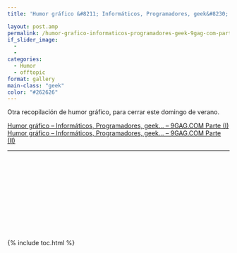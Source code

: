 ```yaml
---
title: 'Humor gráfico &#8211; Informáticos, Programadores, geek&#8230; &#8211; 9GAG.COM Parte (III)'

layout: post.amp
permalink: /humor-grafico-informaticos-programadores-geek-9gag-com-parte-iii/
if_slider_image:
  -
  -
categories:
  - Humor
  - offtopic
format: gallery
main-class: "geek"
color: "#262626"
---
```

Otra recopilación de humor gráfico, para cerrar este domingo de verano.

<a href="//humor-grafico-informaticos-11/" title="Humor gráfico – Informáticos, Programadores, geek… – 9GAG.COM Parte (I)" target="_blank">Humor gráfico – Informáticos, Programadores, geek… – 9GAG.COM Parte (I)</a>
<a href="/humor-grafico-informaticos/" title="Humor gráfico – Informáticos, Programadores, geek… – 9GAG.COM Parte (II)" target="_blank">Humor gráfico – Informáticos, Programadores, geek… – 9GAG.COM Parte (II)</a>

* * *

<div id="gallery-1" class="gallery galleryid-904 gallery-columns-3 gallery-size-thumbnail">
<dl class="gallery-item">
<dt class="gallery-icon landscape">
<a href="https://elbauldelprogramador.com/humor-grafico-informaticos-programadores-geek-9gag-com-parte-iii/292419_10151030364926840_1615042369_n/"><amp-img on="tap:lightbox1" role="button" tabindex="0" layout="responsive" src="/assets/img/2012/08/292419_10151030364926840_1615042369_n1-150x150.jpg" class="attachment-thumbnail" alt="292419_10151030364926840_1615042369_n" width="150px" height="150px" /></a>
</dt>
</dl>
<dl class="gallery-item">
<dt class="gallery-icon landscape">
<a href="https://elbauldelprogramador.com/humor-grafico-informaticos-programadores-geek-9gag-com-parte-iii/603552_10150954606546840_960251269_n/"><amp-img on="tap:lightbox1" role="button" tabindex="0" layout="responsive" src="/assets/img/2012/08/603552_10150954606546840_960251269_n1-150x150.jpg" class="attachment-thumbnail" alt="603552_10150954606546840_960251269_n" width="150px" height="150px" /></a>
</dt>
</dl>
<dl class="gallery-item">
<dt class="gallery-icon portrait">
<a href="https://elbauldelprogramador.com/humor-grafico-informaticos-programadores-geek-9gag-com-parte-iii/4571221_700b_v1/"><amp-img on="tap:lightbox1" role="button" tabindex="0" layout="responsive" src="/assets/img/2012/08/4571221_700b_v11-150x150.jpg" class="attachment-thumbnail" alt="4571221_700b_v1" width="150px" height="150px" /></a>
</dt>
</dl>
<br  />
<dl class="gallery-item">
<dt class="gallery-icon portrait">
<a href="https://elbauldelprogramador.com/humor-grafico-informaticos-programadores-geek-9gag-com-parte-iii/4547129_700b/"><amp-img on="tap:lightbox1" role="button" tabindex="0" layout="responsive" src="/assets/img/2012/08/4547129_700b1-150x150.jpg" class="attachment-thumbnail" alt="4547129_700b" width="150px" height="150px" /></a>
</dt>
</dl>
<dl class="gallery-item">
<dt class="gallery-icon portrait">
<a href="https://elbauldelprogramador.com/humor-grafico-informaticos-programadores-geek-9gag-com-parte-iii/avpfizxcaaa3rxp-2/"><amp-img on="tap:lightbox1" role="button" tabindex="0" layout="responsive" src="/assets/img/2012/08/AvpFizXCAAA3RXp1-150x150.jpg" class="attachment-thumbnail" alt="AvpFizXCAAA3RXp" width="150px" height="150px" /></a>
</dt>
</dl>
<dl class="gallery-item">
<dt class="gallery-icon portrait">
<a href="https://elbauldelprogramador.com/humor-grafico-informaticos-programadores-geek-9gag-com-parte-iii/ensayos-2/"><amp-img on="tap:lightbox1" role="button" tabindex="0" layout="responsive" src="/assets/img/2012/08/ensayos1-150x150.jpg" class="attachment-thumbnail" alt="ensayos" width="150px" height="150px" /></a>
</dt>
</dl>
<br  />
<dl class="gallery-item">
<dt class="gallery-icon landscape">
<a href="https://elbauldelprogramador.com/humor-grafico-informaticos-programadores-geek-9gag-com-parte-iii/2696090_700b/"><amp-img on="tap:lightbox1" role="button" tabindex="0" layout="responsive" src="/assets/img/2012/08/2696090_700b1-150x150.jpg" class="attachment-thumbnail" alt="2696090_700b" width="150px" height="150px" /></a>
</dt>
</dl>
<dl class="gallery-item">
<dt class="gallery-icon landscape">
<a href="https://elbauldelprogramador.com/humor-grafico-informaticos-programadores-geek-9gag-com-parte-iii/4183958_460s_v1/"><amp-img on="tap:lightbox1" role="button" tabindex="0" layout="responsive" src="/assets/img/2012/08/4183958_460s_v11-150x150.jpg" class="attachment-thumbnail" alt="4183958_460s_v1" width="150px" height="150px" /></a>
</dt>
</dl>
<dl class="gallery-item">
<dt class="gallery-icon portrait">
<a href="https://elbauldelprogramador.com/humor-grafico-informaticos-programadores-geek-9gag-com-parte-iii/4190955_460s-1/"><amp-img on="tap:lightbox1" role="button" tabindex="0" layout="responsive" src="/assets/img/2012/08/4190955_460s-11-150x150.jpg" class="attachment-thumbnail" alt="4190955_460s (1)" width="150px" height="150px" /></a>
</dt>
</dl>
<br  />
<dl class="gallery-item">
<dt class="gallery-icon portrait">
<a href="https://elbauldelprogramador.com/humor-grafico-informaticos-programadores-geek-9gag-com-parte-iii/4191750_460s/"><amp-img on="tap:lightbox1" role="button" tabindex="0" layout="responsive" src="/assets/img/2012/08/4191750_460s1-150x150.jpg" class="attachment-thumbnail" alt="4191750_460s" width="150px" height="150px" /></a>
</dt>
</dl>
<dl class="gallery-item">
<dt class="gallery-icon portrait">
<a href="https://elbauldelprogramador.com/humor-grafico-informaticos-programadores-geek-9gag-com-parte-iii/homenaje-a-teska/"><amp-img on="tap:lightbox1" role="button" tabindex="0" layout="responsive" src="/assets/img/2012/08/Homenaje-a-Teska1-150x150.jpg" class="attachment-thumbnail" alt="Homenaje a Teska" width="150px" height="150px" /></a>
</dt>
</dl>
<dl class="gallery-item">
<dt class="gallery-icon portrait">
<a href="https://elbauldelprogramador.com/humor-grafico-informaticos-programadores-geek-9gag-com-parte-iii/4180523_700b/"><amp-img on="tap:lightbox1" role="button" tabindex="0" layout="responsive" src="/assets/img/2012/08/4180523_700b1-150x150.jpg" class="attachment-thumbnail" alt="4180523_700b" width="150px" height="150px" /></a>
</dt>
</dl>
<br  />
<dl class="gallery-item">
<dt class="gallery-icon portrait">
<a href="https://elbauldelprogramador.com/humor-grafico-informaticos-programadores-geek-9gag-com-parte-iii/social-media-doctor/"><amp-img on="tap:lightbox1" role="button" tabindex="0" layout="responsive" src="/assets/img/2012/08/social-media-doctor1.png" class="attachment-thumbnail" alt="social-media-doctor" width="600px" height="5092px" /></a>
</dt>
</dl>
<dl class="gallery-item">
<dt class="gallery-icon portrait">
<a href="https://elbauldelprogramador.com/humor-grafico-informaticos-programadores-geek-9gag-com-parte-iii/426565_177194745724080_154055244704697_265589_853276143_n/"><amp-img on="tap:lightbox1" role="button" tabindex="0" layout="responsive" src="/assets/img/2012/08/426565_177194745724080_154055244704697_265589_853276143_n1-150x150.jpg" class="attachment-thumbnail" alt="426565_177194745724080_154055244704697_265589_853276143_n" width="150px" height="150px" /></a>
</dt>
</dl>
<dl class="gallery-item">
<dt class="gallery-icon portrait">
<a href="https://elbauldelprogramador.com/humor-grafico-informaticos-programadores-geek-9gag-com-parte-iii/383546_222035087906712_154055244704697_367098_390563735_n/"><amp-img on="tap:lightbox1" role="button" tabindex="0" layout="responsive" src="/assets/img/2012/08/383546_222035087906712_154055244704697_367098_390563735_n1-150x150.jpg" class="attachment-thumbnail" alt="383546_222035087906712_154055244704697_367098_390563735_n" width="150px" height="150px" /></a>
</dt>
</dl>
<br  />
<dl class="gallery-item">
<dt class="gallery-icon portrait">
<a href="https://elbauldelprogramador.com/humor-grafico-informaticos-programadores-geek-9gag-com-parte-iii/4065307_700b_v2/"><amp-img on="tap:lightbox1" role="button" tabindex="0" layout="responsive" src="/assets/img/2012/08/4065307_700b_v21-150x150.jpg" class="attachment-thumbnail" alt="4065307_700b_v2" width="150px" height="150px" /></a>
</dt>
</dl>
<dl class="gallery-item">
<dt class="gallery-icon landscape">
<a href="https://elbauldelprogramador.com/humor-grafico-informaticos-programadores-geek-9gag-com-parte-iii/seems-legit/"><amp-img on="tap:lightbox1" role="button" tabindex="0" layout="responsive" src="/assets/img/2012/08/Seems-legit1-150x150.jpg" class="attachment-thumbnail" alt="Seems legit" width="150px" height="150px" /></a>
</dt>
</dl>
<dl class="gallery-item">
<dt class="gallery-icon landscape">
<a href="https://elbauldelprogramador.com/humor-grafico-informaticos-programadores-geek-9gag-com-parte-iii/wifi-names/"><amp-img on="tap:lightbox1" role="button" tabindex="0" layout="responsive" src="/assets/img/2012/08/Wifi-Names1-150x150.jpg" class="attachment-thumbnail" alt="Wifi Names" width="150px" height="150px" /></a>
</dt>
</dl>
<br  />
</div>



{% include toc.html %}
